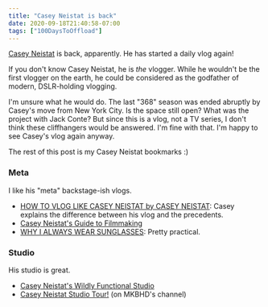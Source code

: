```yaml
---
title: "Casey Neistat is back"
date: 2020-09-18T21:40:58-07:00
tags: ["100DaysToOffload"]
---
```

[Casey Neistat](https://www.youtube.com/user/caseyneistat) is back, apparently. He has started a daily vlog again!

If you don't know Casey Neistat, he is *the* vlogger. While he wouldn't be the first vlogger on the earth, he could be considered as the godfather of modern, DSLR-holding vlogging.

I'm unsure what he would do. The last "368" season was ended abruptly by Casey's move from New York City. Is the space still open? What was the project with Jack Conte? But since this is a vlog, not a TV series, I don't think these cliffhangers would be answered. I'm fine with that. I'm happy to see Casey's vlog again anyway.

The rest of this post is my Casey Neistat bookmarks :)

### Meta

I like his "meta" backstage-ish vlogs.

* [HOW TO VLOG LIKE CASEY NEISTAT by CASEY NEISTAT](https://www.youtube.com/watch?v=Q980C74SdYQ): Casey explains the difference between his vlog and the precedents.
* [Casey Neistat's Guide to Filmmaking](https://www.youtube.com/watch?v=nLSUrTxquyE)
* [WHY I ALWAYS WEAR SUNGLASSES](https://www.youtube.com/watch?v=xFbJoXJBIIA): Pretty practical.

### Studio

His studio is great.

* [Casey Neistat's Wildly Functional Studio](https://www.youtube.com/watch?v=vb60rrtTddQ)
* [Casey Neistat Studio Tour!](https://www.youtube.com/watch?v=mJY-HhPcFhQ) (on MKBHD's channel)
